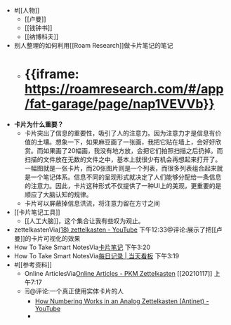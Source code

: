 - #[[人物]]
    - [[卢曼]]
    - [[钱钟书]]
    - [[纳博科夫]]
- 别人整理的如何利用[[Roam Research]]做卡片笔记的笔记
    - # {{iframe: https://roamresearch.com/#/app/fat-garage/page/nap1VEVVb}}
- **卡片为什么重要？**
    - 卡片突出了信息的重要性，吸引了人的注意力。因为注意力才是信息有价值的土壤。想象一下，如果麻豆画了一张画，我把它贴在墙上，会好好欣赏。而如果画了20幅画，我没有地方放，会把它们拍照扫描之后扔掉。而扫描的文件放在无数的文件之中，基本上就很少有机会再想起来打开了。一幅图就是一张卡片，而20张图片则是一个列表，而很多列表组合起来就是一个笔记体系。信息不同的呈现形式就决定了人们能够分配给一条信息的注意力。因此，卡片这种形式不仅提供了一种UI上的美观，更重要的是顺应了大脑认知的规律。
    - 卡片可以屏蔽掉信息洪流，将注意力留在方寸之间
- [[卡片笔记工具]]
    - [[人工大脑]]，这个集合让我有些叹为观止。
- zettelkastenVia[(18) zettelkasten - YouTube](https://www.youtube.com/watch?v=_igOoFFTG1U) 下午12:33@评论:展示了把[[卢曼]]的卡片可视化的效果
- How To Take Smart NotesVia[卡片笔记](https://roamresearch.com/#/app/xinyiheng/page/izDB1BSga) 下午3:20
- How To Take Smart NotesVia[每日记录 | 当天看板](https://www.notion.so/19ed88b4fdc64ab0a607b05aacae3841?v=49b8648bd1ff4c5ca06ed295c899625e&p=f89f20665c1346408727bc33a605ed79) 下午3:19
- #[[参考资料]]
    - Online ArticlesVia[Online Articles - PKM Zettelkasten](https://zk.zettel.page/articles.html) [[20210117]] 上午7:17
    - 🗒@评论:一个真正使用实体卡片的人
        - [How Numbering Works in an Analog Zettelkasten (Antinet) - YouTube](https://www.youtube.com/embed/MrjUg4toZqw)
        - 
